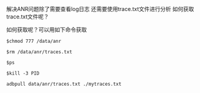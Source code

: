 解决ANR问题除了需要查看log日志
还需要使用trace.txt文件进行分析
如何获取trace.txt文件呢？

如何获取呢？可以用如下命令获取

    $chmod 777 /data/anr

    $rm /data/anr/traces.txt

    $ps

    $kill -3 PID

    adbpull data/anr/traces.txt ./mytraces.txt